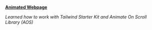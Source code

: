 **[Animated Webpage](https://alexey-kovalevich.github.io/animated-webpage/)**

*Learned how to work with Tailwind Starter Kit and Animate On Scroll Library (AOS)*